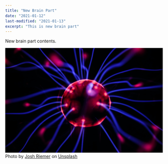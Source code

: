 ```yaml
---
title: "New Brain Part"
date: "2021-01-12"
last-modified: "2021-01-13"
excerpt: "This is new brain part"
---
```


New brain part contents.

![brain network](../images/brain-part.jpg)
Photo by [Josh Riemer](https://unsplash.com/@joshriemer?utm_source=unsplash&amp;utm_medium=referral&amp;utm_content=creditCopyText) on [Unsplash](https://unsplash.com/s/photos/brain?utm_source=unsplash&amp;utm_medium=referral&amp;utm_content=creditCopyText)
